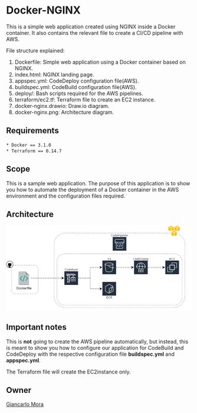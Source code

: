 # Docker-NGINX
This is a simple web application created using NGINX inside a Docker container. It also contains the relevant file to create a CI/CD pipeline with AWS.

File structure explained:
1. Dockerfile: Simple web application using a Docker container based on NGINX.
2. index.html: NGINX landing page.
3. appspec.yml: CodeDeploy configuration file(AWS).
4. buildspec.yml: CodeBuild configuration file(AWS).
5. deploy/: Bash scripts required for the AWS pipelines.
6. terraform/ec2.tf: Terraform file to create an EC2 instance.
7. docker-nginx.drawio: Draw.io diagram.
8. docker-nginx.png: Architecture diagram.

## Requirements
```
* Docker == 3.1.0
* Terraform == 0.14.7
```

## Scope
This is a sample web application. The purpose of this application is to show you how to automate the deployment of a Docker container in the AWS environment and the configuration files required.

## Architecture
![diagram](https://github.com/gmoraa/docker-nginx/blob/main/docker-nginx.png)

## Important notes
This is **not** going to create the AWS pipeline automatically, but instead, this is meant to show you how to configure our application for CodeBuild and CodeDeploy with the respective configuration file **buildspec.yml** and **appspec.yml**.

The Terraform file will create the EC2instance only.


## Owner
[Giancarlo Mora](mailto:giank.ma@gmail.com)